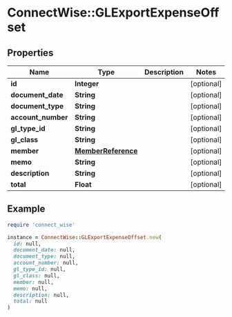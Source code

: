 # ConnectWise::GLExportExpenseOffset

## Properties

| Name | Type | Description | Notes |
| ---- | ---- | ----------- | ----- |
| **id** | **Integer** |  | [optional] |
| **document_date** | **String** |  | [optional] |
| **document_type** | **String** |  | [optional] |
| **account_number** | **String** |  | [optional] |
| **gl_type_id** | **String** |  | [optional] |
| **gl_class** | **String** |  | [optional] |
| **member** | [**MemberReference**](MemberReference.md) |  | [optional] |
| **memo** | **String** |  | [optional] |
| **description** | **String** |  | [optional] |
| **total** | **Float** |  | [optional] |

## Example

```ruby
require 'connect_wise'

instance = ConnectWise::GLExportExpenseOffset.new(
  id: null,
  document_date: null,
  document_type: null,
  account_number: null,
  gl_type_id: null,
  gl_class: null,
  member: null,
  memo: null,
  description: null,
  total: null
)
```

